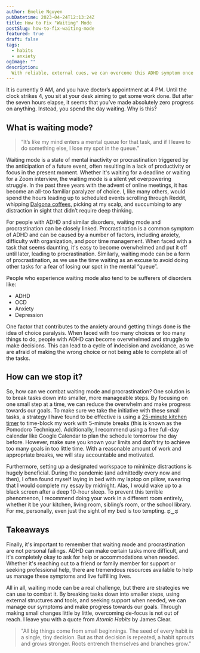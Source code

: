 ```yaml
---
author: Emelie Nguyen
pubDatetime: 2023-04-24T12:13:24Z
title: How to Fix "Waiting" Mode
postSlug: how-to-fix-waiting-mode
featured: true
draft: false
tags:
  - habits
  - anxiety
ogImage: ""
description:
  With reliable, external cues, we can overcome this ADHD symptom once and for all.
---
```


It is currently 9 AM, and you have doctor’s appointment at 4 PM. Until the clock strikes 4, you sit at your desk aiming to get some work done. But after the seven hours elapse, it seems that you’ve made absolutely zero progress on anything. Instead, you spend the day waiting. Why is this?

## What is waiting mode?

> “It’s like my mind enters a mental queue for that task, and if I leave to do something else, I lose my spot in the queue.”

Waiting mode is a state of mental inactivity or procrastination triggered by the anticipation of a future event, often resulting in a lack of productivity or focus in the present moment. Whether it's waiting for a deadline or waiting for a Zoom interview, the waiting mode is a silent yet overpowering struggle. In the past three years with the advent of online meetings, it has become an all-too familiar paralyzer of choice. I, like many others, would spend the hours leading up to scheduled events scrolling through Reddit, whipping [Dalgona coffees](https://www.latimes.com/recipe/dalgona-coffee), picking at my scalp, and succumbing to any distraction in sight that didn’t require deep thinking. 

For people with ADHD and similar disorders, waiting mode and procrastination can be closely linked. Procrastination is a common symptom of ADHD and can be caused by a number of factors, including anxiety, difficulty with organization, and poor time management. When faced with a task that seems daunting, it's easy to become overwhelmed and put it off until later, leading to procrastination. Similarly, waiting mode can be a form of procrastination, as we use the time waiting as an excuse to avoid doing other tasks for a fear of losing our spot in the mental “queue”.	

People who experience waiting mode also tend to be sufferers of disorders like:

- ADHD
- OCD
- Anxiety
- Depression 

One factor that contributes to the anxiety around getting things done is the idea of choice paralysis. When faced with too many choices or too many things to do, people with ADHD can become overwhelmed and struggle to make decisions. This can lead to a cycle of indecision and avoidance, as we are afraid of making the wrong choice or not being able to complete all of the tasks.

## How can we stop it?

So, how can we combat waiting mode and procrastination? One solution is to break tasks down into smaller, more manageable steps. By focusing on one small step at a time, we can reduce the overwhelm and make progress towards our goals. To make sure we take the initiative with these small tasks, a strategy I have found to be effective is using a [25-minute kitchen timer](https://www.amazon.com/Mechanical-Processing-Classroom-Activities-Timeouts/dp/B007UO4SAW/ref=sr_1_7?keywords=kitchen+timer&qid=1682968059&sr=8-7) to time-block my work with 5-minute breaks (this is known as the Pomodoro Technique). Additionally, I recommend using a free full-day calendar like Google Calendar to plan the schedule tomorrow the day before. However, make sure you known your limits and don’t try to achieve too many goals in too little time. With a reasonable amount of work and appropriate breaks, we will stay accountable and motivated. 

Furthermore, setting up a designated workspace to minimize distractions is hugely beneficial. During the pandemic (and admittedly every now and then), I often found myself laying in bed with my laptop on pillow, swearing that I would complete my essay by midnight. Alas, I would wake up to a black screen after a deep 10-hour sleep. To prevent this terrible phenomenon, I recommend doing your work in a different room entirely, whether it be your kitchen, living room, sibling’s room, or the school library. For me, personally, even just the sight of my bed is too tempting. ಥ‿ಥ

## Takeaways

Finally, it's important to remember that waiting mode and procrastination are not personal failings. ADHD can make certain tasks more difficult, and it's completely okay to ask for help or accommodations when needed. Whether it's reaching out to a friend or family member for support or seeking professional help, there are tremendous resources available to help us manage these symptoms and live fulfilling lives.

All in all, waiting mode can be a real challenge, but there are strategies we can use to combat it. By breaking tasks down into smaller steps, using external structures and tools, and seeking support when needed, we can manage our symptoms and make progress towards our goals. Through making small changes little by little, overcoming de-focus is not out of reach. I leave you with a quote from _Atomic Habits_ by James Clear.

> "All big things come from small beginnings. The seed of every habit is a single, tiny decision. But as that decision is repeated, a habit sprouts and grows stronger. Roots entrench themselves and branches grow."
